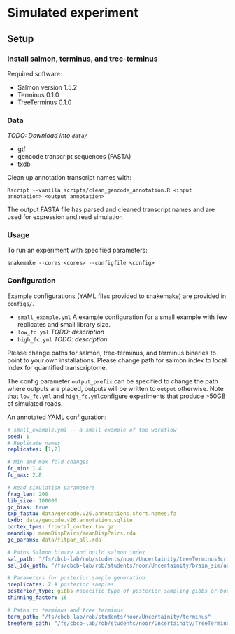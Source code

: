 # Simulated experiment

## Setup

### Install salmon, terminus, and tree-terminus

Required software:
- Salmon version 1.5.2
- Terminus 0.1.0
- TreeTerminus 0.1.0

### Data

_TODO: Download into `data/`_
- gtf
- gencode transcript sequences (FASTA)
- txdb

Clean up annotation transcript names with:
    
    Rscript --vanilla scripts/clean_gencode_annotation.R <input annotation> <output annotation>

The output FASTA file has parsed and cleaned transcript names and are used for expression and read simulation

### Usage

To run an experiment with specified parameters:

    snakemake --cores <cores> --configfile <config>

### Configuration

Example configurations (YAML files provided to snakemake) are provided in `configs/`.
- `small_example.yml` A example configuration for a small example with few replicates and small library size.
- `low_fc.yml` _TODO: description_
- `high_fc.yml` _TODO: description_

Please change paths for salmon, tree-terminus, and terminus binaries to point to your own installations.
Please change path for salmon index to local index for quantified transcriptome.

The config parameter `output_prefix` can be specified to change the path where outputs are placed, outputs will be written to `output` otherwise. Note that `low_fc.yml` and `high_fc.yml`configure experiments that produce >50GB of simulated reads.

An annotated YAML configuration:
```YAML
# small_example.yml -- a small example of the workflow
seed: 1
# Replicate names
replicates: [1,2]

# Min and max fold changes
fc_min: 1.4
fc_max: 2.8

# Read simulation parameters
frag_len: 200
lib_size: 100000
gc_bias: true
txp_fasta: data/gencode.v26.annotations.short.names.fa
txdb: data/gencode.v26.annotation.sqlite
cortex_tpms: frontal_cortex.tsv.gz
meandisp: meanDispPairs/meanDispPairs.rda
gc_params: data/fitpar_all.rda

# Paths Salmon binary and build salmon index
sal_path: "/fs/cbcb-lab/rob/students/noor/Uncertainity/treeTerminusScripts/Chimpanzee/no_thresh_boot/.snakemake/conda/b5dc9e9ebd55a53225f40312a659f7a2/bin/salmon"
sal_idx_path: "/fs/cbcb-lab/rob/students/noor/Uncertainity/brain_sim/annotation/sal_ind_nodup"

# Parameters for posterior sample generation
nreplicates: 2 # posterior samples
posterior_type: gibbs #specific type of posterior sampling gibbs or bootstrap
thinning_factor: 16

# Paths to terminus and tree terminus
term_path: "/fs/cbcb-lab/rob/students/noor/Uncertainity/terminus"
treeterm_path: "/fs/cbcb-lab/rob/students/noor/Uncertainity/TreeTerminus"
```

